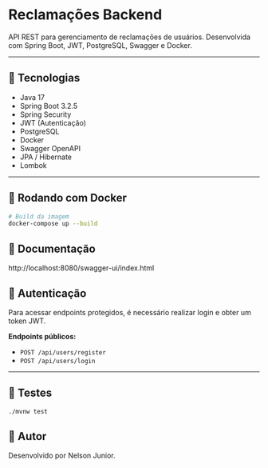 # Reclamações Backend

API REST para gerenciamento de reclamações de usuários. Desenvolvida com Spring Boot, JWT, PostgreSQL, Swagger e Docker.

---

## 🚀 Tecnologias

- Java 17
- Spring Boot 3.2.5
- Spring Security
- JWT (Autenticação)
- PostgreSQL
- Docker
- Swagger OpenAPI
- JPA / Hibernate
- Lombok

---

## 🐳 Rodando com Docker

```bash
# Build da imagem
docker-compose up --build
```

## 📄 Documentação

http://localhost:8080/swagger-ui/index.html

## 🔐 Autenticação

Para acessar endpoints protegidos, é necessário realizar login e obter um token JWT.

**Endpoints públicos:**

- `POST /api/users/register`
- `POST /api/users/login`

---

## 🧪 Testes

```bash
./mvnw test
```

## 📝 Autor

Desenvolvido por Nelson Junior.